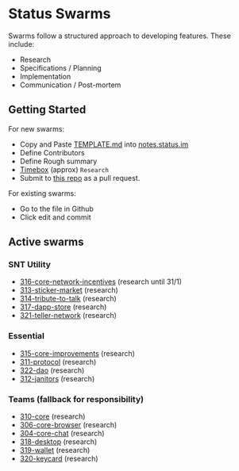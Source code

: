 # Status Swarms

Swarms follow a structured approach to developing features. These include:
- Research
- Specifications / Planning
- Implementation
- Communication / Post-mortem

## Getting Started

For new swarms:
- Copy and Paste [TEMPLATE.md](https://github.com/status-im/swarms/blob/master/TEMPLATE.md) into [notes.status.im](https://notes.status.im)
- Define Contributors
- Define Rough summary
- [Timebox](https://en.wikipedia.org/wiki/Timeboxing) (approx) `Research`
- Submit to [this repo](https://github.com/status-im/swarms) as a pull request.

For existing swarms:
- Go to the file in Github
- Click edit and commit

## Active swarms

### SNT Utility  
- [316-core-network-incentives](ideas/316-core-network-incentives.md) (research until 31/1)
- [313-sticker-market](ideas/313-sticker-market.md) (research)
- [314-tribute-to-talk](ideas/314-tribute-to-talk/README.md) (research)
- [317-dapp-store](ideas/317-dapps-store.md) (research)
- [321-teller-network](ideas/321-teller-network.md) (research)

### Essential
- [315-core-improvements](ideas/315-core-improvements.md) (research)
- [311-protocol](ideas/311-status-protocol.md) (research)
- [322-dao](ideas/322-dao.md) (research)
- [312-janitors](ideas/312-swarm-janitors.md) (research)

### Teams (fallback for responsibility)
- [310-core](ideas/310-core.md) (research)
- [306-core-browser](ideas/306-core-browser.md) (research)
- [304-core-chat](ideas/304-core-chat.md) (research)
- [318-desktop](ideas/318-desktop.md) (research)
- [319-wallet](ideas/319-core-wallet.md) (research)
- [320-keycard](ideas/320-keycard.md) (research)
